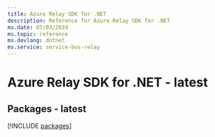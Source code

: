 ```yaml
---
title: Azure Relay SDK for .NET
description: Reference for Azure Relay SDK for .NET
ms.date: 07/03/2024
ms.topic: reference
ms.devlang: dotnet
ms.service: service-bus-relay
---
```

# Azure Relay SDK for .NET - latest
## Packages - latest
[!INCLUDE [packages](relay-index.md)]